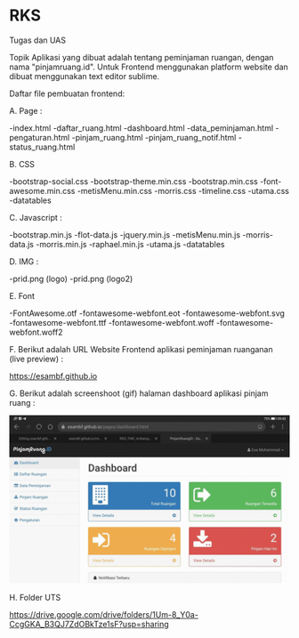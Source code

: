 # RKS
Tugas dan UAS

Topik Aplikasi yang dibuat adalah tentang peminjaman ruangan, dengan nama "pinjamruang.id". 
Untuk Frontend menggunakan platform website dan dibuat menggunakan text editor sublime. 

Daftar file pembuatan frontend:

A. Page :

-index.html
-daftar_ruang.html
-dashboard.html
-data_peminjaman.html
-pengaturan.html
-pinjam_ruang.html
-pinjam_ruang_notif.html
-status_ruang.html


B. CSS

-bootstrap-social.css
-bootstrap-theme.min.css
-bootstrap.min.css
-font-awesome.min.css
-metisMenu.min.css
-morris.css
-timeline.css
-utama.css
-datatables

    
C. Javascript :

-bootstrap.min.js
-flot-data.js
-jquery.min.js
-metisMenu.min.js
-morris-data.js
-morris.min.js
-raphael.min.js
-utama.js
-datatables   


D. IMG :

-prid.png (logo) 
-prid.png (logo2) 


E. Font

-FontAwesome.otf
-fontawesome-webfont.eot
-fontawesome-webfont.svg
-fontawesome-webfont.ttf
-fontawesome-webfont.woff
-fontawesome-webfont.woff2
    
    
F. Berikut adalah URL Website Frontend aplikasi peminjaman ruanganan (live preview) :

https://esambf.github.io


G. Berikut adalah screenshoot (gif) halaman dashboard aplikasi pinjam ruang :

![ezgif com-gif-maker](https://github.com/esambf/esambf.github.io/blob/master/img/ezgif-7-1a8efcf0a9e0.gif)

H. Folder UTS

https://drive.google.com/drive/folders/1Um-8_Y0a-CcgGKA_B3QJ7ZdOBkTze1sF?usp=sharing

